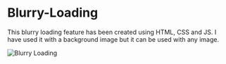 # Blurry-Loading
This blurry loading feature has been created using HTML, CSS and JS. I have used it with a background image but it can be used with any image.

![Blurry Loading](https://user-images.githubusercontent.com/97402437/156909071-8b545f8e-e35a-4005-9db6-f11c0d7ec541.png)
